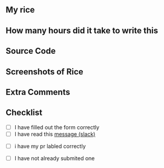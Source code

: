 <!-- use this template if you are submitting a rice. if not delete all content in this template -->
<!-- PELASE DELETE THE FOLLOWING LINE BELOW IF YOU ARE NOT DOING A RICE -->
<!-- automation:labels:rice -->

## My rice
<!-- rice name here -->
## How many hours did it take to write this
<!-- x amount of hours here -->
<!-- ex: 5 hours -->
<!-- optional -->
## Source Code
<!--  if you have public source code to your dotfiles -->
<!-- this will improve the PR and make it easier to approve -->
## Screenshots of Rice
<!-- screenshots of rice -->
<!-- optional if source code is provided -->
<!-- highly recommended. -->
## Extra Comments


## Checklist
- [ ] I have filled out the form correctly
- [ ] I have read this  [message (slack)](https://hackclub.slack.com/archives/C07MLF9A8H5/p1726689185936959)
<!-- NOTE: this is supposed to be automated but just in case. -->
- [ ] i have my pr labled correctly 
<!-- TODO: Contributors? should this stay? -->
- [ ] I have not already submited one

